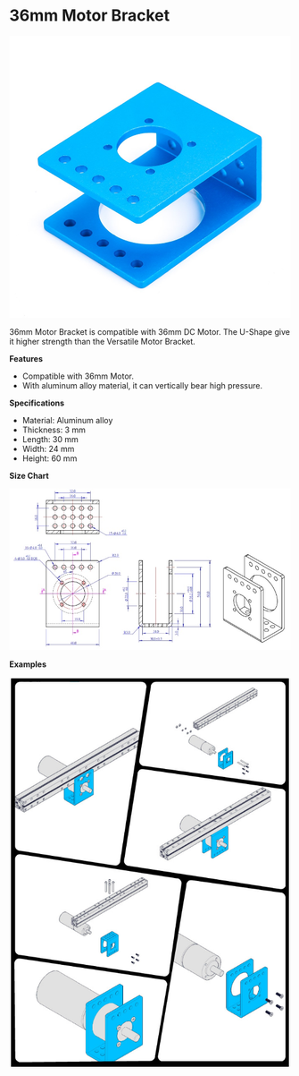 # 36mm Motor Bracket

![](../../../../.gitbook/assets/0%20%2811%29.jpeg)

36mm Motor Bracket is compatible with 36mm DC Motor. The U-Shape give it higher strength than the Versatile Motor Bracket.

**Features**

* Compatible with 36mm Motor.
* With aluminum alloy material, it can vertically bear high pressure.

**Specifications**

* Material: Aluminum alloy
* Thickness: 3 mm
* Length: 30 mm
* Width: 24 mm
* Height: 60 mm

**Size Chart**

![](../../../../.gitbook/assets/1%20%2830%29.jpeg)

**Examples**

![](../../../../.gitbook/assets/2%20%2822%29.jpeg)

